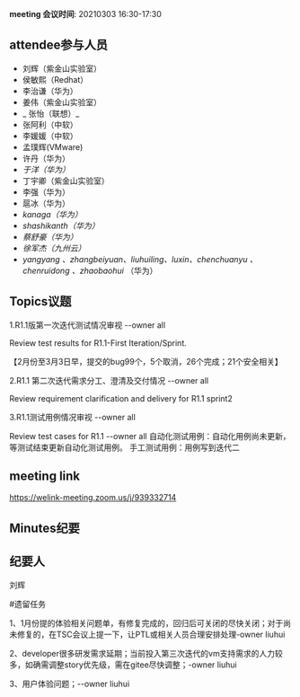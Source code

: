 **meeting 会议时间**: 20210303 16:30-17:30

## attendee参与人员
- 刘辉（紫金山实验室）
-  侯敏熙（Redhat） 
- 李治谦（华为） 
-   姜伟（紫金山实验室）  
- _ 张怡（联想）_ 
- 张阿利（中软）
- 李媛媛（中软）
- 孟璞辉(VMware) 
- 许丹（华为）
-  _于洋（华为）_   
-  丁宇卿（紫金山实验室）
-   李强（华为） 
-  扈冰（华为） 
-    _kanaga（华为）_  
-  _shashikanth（华为）_ 
-  _蔡舒豪（华为）_ 
-  _徐军杰（九州云）_ 
- _yangyang 、zhangbeiyuan、liuhuiling、luxin、chenchuanyu 、chenruidong 、zhaobaohui_   （华为）

## Topics议题

1.R1.1版第一次迭代测试情况审视 --owner all

Review test results for R1.1-First Iteration/Sprint.

【2月份至3月3日早，提交的bug99个，5个取消，26个完成；21个安全相关】

2.R1.1 第二次迭代需求分工、澄清及交付情况 --owner all

Review requirement clarification and delivery for R1.1 sprint2

3.R1.1测试用例情况审视 --owner all

Review test cases for R1.1 --owner all
自动化测试用例：自动化用例尚未更新，等测试结束更新自动化测试用例。
手工测试用例：用例写到迭代二

## meeting link
https://welink-meeting.zoom.us/j/939332714

## Minutes纪要
## 纪要人
刘辉

#遗留任务

1、1月份提的体验相关问题单，有修复完成的，回归后可关闭的尽快关闭；对于尚未修复的，在TSC会议上提一下，让PTL或相关人员合理安排处理-owner liuhui

2、developer很多研发需求延期；当前投入第三次迭代的vm支持需求的人力较多，如确需调整story优先级，需在gitee尽快调整；-owner liuhui

3、用户体验问题；--owner liuhui